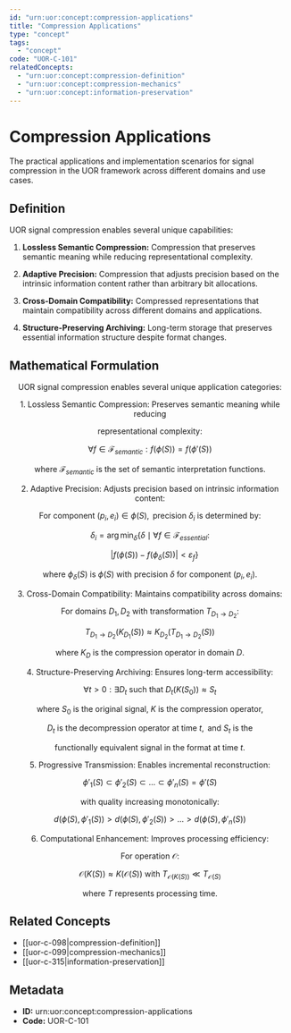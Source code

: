 ```yaml
---
id: "urn:uor:concept:compression-applications"
title: "Compression Applications"
type: "concept"
tags:
  - "concept"
code: "UOR-C-101"
relatedConcepts:
  - "urn:uor:concept:compression-definition"
  - "urn:uor:concept:compression-mechanics"
  - "urn:uor:concept:information-preservation"
---
```


# Compression Applications

The practical applications and implementation scenarios for signal compression in the UOR framework across different domains and use cases.

## Definition

UOR signal compression enables several unique capabilities:

1. **Lossless Semantic Compression:** Compression that preserves semantic meaning while reducing representational complexity.

2. **Adaptive Precision:** Compression that adjusts precision based on the intrinsic information content rather than arbitrary bit allocations.

3. **Cross-Domain Compatibility:** Compressed representations that maintain compatibility across different domains and applications.

4. **Structure-Preserving Archiving:** Long-term storage that preserves essential information structure despite format changes.

## Mathematical Formulation

$$
\text{UOR signal compression enables several unique application categories:}
$$

$$
\text{1. Lossless Semantic Compression: Preserves semantic meaning while reducing}
$$

$$
\text{   representational complexity:}
$$

$$
\forall f \in \mathcal{F}_{semantic}: f(\phi(S)) = f(\phi'(S))
$$

$$
\text{   where } \mathcal{F}_{semantic} \text{ is the set of semantic interpretation functions.}
$$

$$
\text{2. Adaptive Precision: Adjusts precision based on intrinsic information content:}
$$

$$
\text{   For component } (p_i, e_i) \in \phi(S), \text{ precision } \delta_i \text{ is determined by:}
$$

$$
\delta_i = \arg\min_{\delta} \{\delta \mid \forall f \in \mathcal{F}_{essential}:
$$

$$
\quad |f(\phi(S)) - f(\phi_\delta(S))| < \varepsilon_f\}
$$

$$
\text{   where } \phi_\delta(S) \text{ is } \phi(S) \text{ with precision } \delta \text{ for component } (p_i, e_i).
$$

$$
\text{3. Cross-Domain Compatibility: Maintains compatibility across domains:}
$$

$$
\text{   For domains } D_1, D_2 \text{ with transformation } T_{D_1 \to D_2}:
$$

$$
T_{D_1 \to D_2}(K_{D_1}(S)) \approx K_{D_2}(T_{D_1 \to D_2}(S))
$$

$$
\text{   where } K_{D} \text{ is the compression operator in domain } D.
$$

$$
\text{4. Structure-Preserving Archiving: Ensures long-term accessibility:}
$$

$$
\forall t > 0: \exists D_t \text{ such that } D_t(K(S_0)) \approx S_t
$$

$$
\text{   where } S_0 \text{ is the original signal, } K \text{ is the compression operator,}
$$

$$
\text{   } D_t \text{ is the decompression operator at time } t, \text{ and } S_t \text{ is the}
$$

$$
\text{   functionally equivalent signal in the format at time } t.
$$

$$
\text{5. Progressive Transmission: Enables incremental reconstruction:}
$$

$$
\phi'_1(S) \subset \phi'_2(S) \subset ... \subset \phi'_n(S) = \phi'(S)
$$

$$
\text{   with quality increasing monotonically:}
$$

$$
d(\phi(S), \phi'_1(S)) > d(\phi(S), \phi'_2(S)) > ... > d(\phi(S), \phi'_n(S))
$$

$$
\text{6. Computational Enhancement: Improves processing efficiency:}
$$

$$
\text{   For operation } \mathcal{O}:
$$

$$
\mathcal{O}(K(S)) \approx K(\mathcal{O}(S)) \text{ with } T_{\mathcal{O}(K(S))} \ll T_{\mathcal{O}(S)}
$$

$$
\text{   where } T \text{ represents processing time.}
$$

## Related Concepts

- [[uor-c-098|compression-definition]]
- [[uor-c-099|compression-mechanics]]
- [[uor-c-315|information-preservation]]

## Metadata

- **ID:** urn:uor:concept:compression-applications
- **Code:** UOR-C-101
